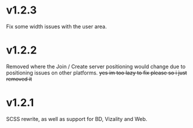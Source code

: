 # v1.2.3
Fix some width issues with the user area.

# v1.2.2
Removed where the Join / Create server positioning would change due to positioning issues on other platforms. ~~yes im too lazy to fix please so i just removed it~~

# v1.2.1
SCSS rewrite, as well as support for BD, Vizality and Web.